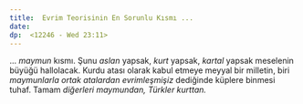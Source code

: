 ```yaml
---
title:  Evrim Teorisinin En Sorunlu Kısmı ... 
date: 
dp:  <12246 - Wed 23:11>
---
```



... _maymun_ kısmı. Şunu _aslan_ yapsak, _kurt_ yapsak, _kartal_
yapsak meselenin büyüğü hallolacak. Kurdu atası olarak kabul etmeye
meyyal bir milletin, biri _maymunlarla ortak atalardan evrimleşmişiz_
dediğinde küplere binmesi tuhaf. Tamam _diğerleri maymundan, Türkler
kurttan._


